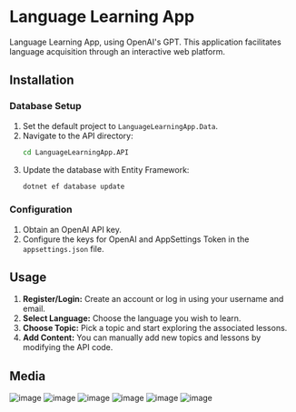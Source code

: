 # Language Learning App

Language Learning App, using OpenAI's GPT. This application facilitates language acquisition through an interactive web platform.

## Installation

### Database Setup

1. Set the default project to `LanguageLearningApp.Data`.
2. Navigate to the API directory:
    ```bash
    cd LanguageLearningApp.API
    ```
3. Update the database with Entity Framework:
    ```bash
    dotnet ef database update
    ```

### Configuration

1. Obtain an OpenAI API key.
2. Configure the keys for OpenAI and AppSettings Token in the `appsettings.json` file.

## Usage

1. **Register/Login:** Create an account or log in using your username and email.
2. **Select Language:** Choose the language you wish to learn.
3. **Choose Topic:** Pick a topic and start exploring the associated lessons.
4. **Add Content:** You can manually add new topics and lessons by modifying the API code.

## Media

![image](https://github.com/user-attachments/assets/3937ab79-3656-47c5-abe6-40fbfe54b2df)
![image](https://github.com/user-attachments/assets/b13697e1-faf9-41f2-8996-359723f74256)
![image](https://github.com/user-attachments/assets/edbec2c5-908d-4b26-9c55-b16fd9c80083)
![image](https://github.com/user-attachments/assets/c57d4ab1-d722-44b0-bbae-9f24295f8bc9)
![image](https://github.com/user-attachments/assets/92bee9bd-2cea-4d37-8ebc-c9755a3b11ec)
![image](https://github.com/user-attachments/assets/984183c9-cf0a-4fe4-84c9-f0a7f9b1215c)




